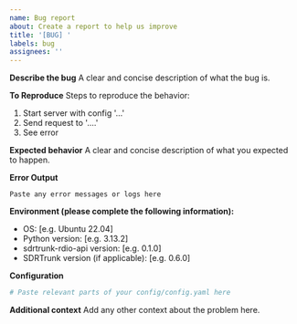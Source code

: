 ```yaml
---
name: Bug report
about: Create a report to help us improve
title: '[BUG] '
labels: bug
assignees: ''
---
```


**Describe the bug**
A clear and concise description of what the bug is.

**To Reproduce**
Steps to reproduce the behavior:
1. Start server with config '...'
2. Send request to '....'
3. See error

**Expected behavior**
A clear and concise description of what you expected to happen.

**Error Output**
```
Paste any error messages or logs here
```

**Environment (please complete the following information):**
- OS: [e.g. Ubuntu 22.04]
- Python version: [e.g. 3.13.2]
- sdrtrunk-rdio-api version: [e.g. 0.1.0]
- SDRTrunk version (if applicable): [e.g. 0.6.0]

**Configuration**
```yaml
# Paste relevant parts of your config/config.yaml here
```

**Additional context**
Add any other context about the problem here.